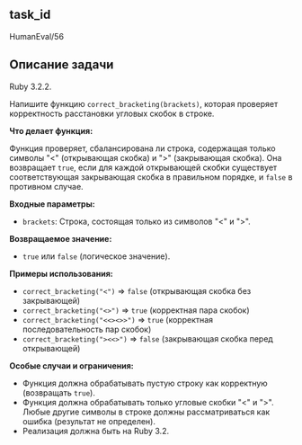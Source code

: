 ## task_id
HumanEval/56

## Описание задачи
Ruby 3.2.2.

Напишите функцию `correct_bracketing(brackets)`, которая проверяет корректность расстановки угловых скобок в строке.

**Что делает функция:**

Функция проверяет, сбалансирована ли строка, содержащая только символы "<" (открывающая скобка) и ">" (закрывающая скобка).  Она возвращает `true`, если для каждой открывающей скобки существует соответствующая закрывающая скобка в правильном порядке, и `false` в противном случае.

**Входные параметры:**

* `brackets`: Строка, состоящая только из символов "<" и ">".

**Возвращаемое значение:**

* `true` или `false` (логическое значение).

**Примеры использования:**

* `correct_bracketing("<")`  => `false` (открывающая скобка без закрывающей)
* `correct_bracketing("<>")`  => `true` (корректная пара скобок)
* `correct_bracketing("<<><>>")` => `true` (корректная последовательность пар скобок)
* `correct_bracketing("><<>")` => `false` (закрывающая скобка перед открывающей)


**Особые случаи и ограничения:**

* Функция должна обрабатывать пустую строку как корректную (возвращать `true`).
* Функция должна обрабатывать только угловые скобки "<" и ">".  Любые другие символы в строке должны рассматриваться как ошибка (результат не определен).
* Реализация должна быть на Ruby 3.2.

